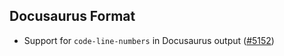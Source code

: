 ## Docusaurus Format

- Support for `code-line-numbers` in Docusaurus output ([#5152](https://github.com/quarto-dev/quarto-cli/issues/5152))

